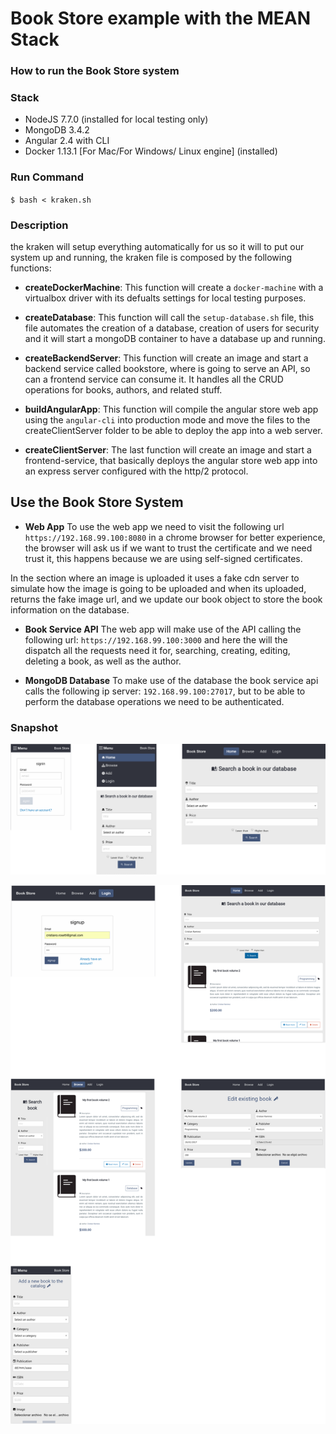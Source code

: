 # Book Store example with the MEAN Stack

### How to run the Book Store system

### Stack
- NodeJS 7.7.0 (installed for local testing only)
- MongoDB 3.4.2
- Angular 2.4 with CLI
- Docker 1.13.1 [For Mac/For Windows/ Linux engine] (installed)

### Run Command

`$ bash < kraken.sh`

### Description

the kraken will setup everything automatically for us so it will to put our system up and running, the kraken file is composed by the following functions:

- **createDockerMachine**: This function will create a `docker-machine` with a virtualbox driver with its defualts settings for local testing purposes.

- **createDatabase**: This function will call the `setup-database.sh` file, this file automates the creation of a database, creation of users for security and it will start a mongoDB container to have a database up and running.

- **createBackendServer**: This function will create an image and start a backend service called bookstore, where is going to serve an API, so can a frontend service can consume it. It handles all the CRUD operations for books, authors, and related stuff.

- **buildAngularApp**: This function will compile the angular store web app using the `angular-cli` into production mode and move the files to the createClientServer folder to be able to deploy the app into a web server.

- **createClientServer**: The last function will create an image and start a frontend-service, that basically deploys the angular store web app into an express server configured with the http/2 protocol.

## Use the Book Store System
- **Web App**
To use the web app we need to visit the following url `https://192.168.99.100:8080` in a chrome browser for better experience, the browser will ask us if we want to trust the certificate and we need trust it, this happens because we are using self-signed certificates.

In the section where an image is uploaded it uses a fake cdn server to simulate how the image is going to be uploaded and when its uploaded, returns the fake image url, and we update our book object to store the book information on the database.

- **Book Service API**
The web app will make use of the API calling the following url: `https://192.168.99.100:3000` and here the will the dispatch all the requests need it for, searching, creating, editing, deleting a book, as well as the author.

- **MongoDB Database**
To make use of the database the book service api calls the following ip server: `192.168.99.100:27017`, but to be able to perform the database operations we need to be authenticated.


### Snapshot

![](./Snapshots.png)

![](./Snapshots2.png)
